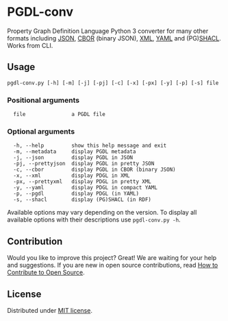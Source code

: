 # PGDL-conv

Property Graph Definition Language Python 3 converter for many other formats including [JSON](https://www.json.org/), [CBOR](http://cbor.io/) (binary JSON), [XML](https://www.w3.org/XML/), [YAML](https://yaml.org/) and (PG)[SHACL](https://www.w3.org/TR/shacl/). Works from CLI.

## Usage

```shell
pgdl-conv.py [-h] [-m] [-j] [-pj] [-c] [-x] [-px] [-y] [-p] [-s] file
```

### Positional arguments

```shell
  file               a PGDL file
```

### Optional arguments

```shell
  -h, --help         show this help message and exit
  -m, --metadata     display PGDL metadata
  -j, --json         display PGDL in JSON
  -pj, --prettyjson  display PGDL in pretty JSON
  -c, --cbor         display PGDL in CBOR (binary JSON)
  -x, --xml          display PDGL in XML
  -px, --prettyxml   display PDGL in pretty XML
  -y, --yaml         display PDGL in compact YAML
  -p, --pgdl         display PDGL (in YAML)
  -s, --shacl        display (PG)SHACL (in RDF)
```

Available options may vary depending on the version. To display all available options with their descriptions use ``pgdl-conv.py -h``.

## Contribution

Would you like to improve this project? Great! We are waiting for your help and suggestions. If you are new in open source contributions, read [How to Contribute to Open Source](https://opensource.guide/how-to-contribute/).

## License

Distributed under [MIT license](https://github.com/domel/PGDL-conv/blob/master/LICENSE).